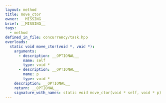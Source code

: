 ```yaml
---
layout: method
title: move_ctor
owner: __MISSING__
brief: __MISSING__
tags:
  - method
defined_in_file: concurrency/task.hpp
overloads:
  static void move_ctor(void *, void *):
    arguments:
      - description: __OPTIONAL__
        name: self
        type: void *
      - description: __OPTIONAL__
        name: p
        type: void *
    description: __OPTIONAL__
    return: __OPTIONAL__
    signature_with_names: static void move_ctor(void * self, void * p)
---
```

